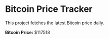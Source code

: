 # Bitcoin Price Tracker

This project fetches the latest Bitcoin price daily.

**Bitcoin Price:** $117518
